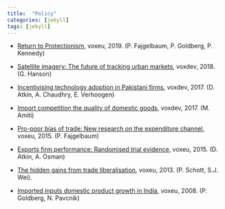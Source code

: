```yaml
---
title:  "Policy"
categories: [jekyll]
tags: [jekyll]
---
```



- [Return to Protectionism](https://voxeu.org/article/return-protectionism), voxeu, 2019. (P. Fajgelbaum, P. Goldberg, P. Kennedy)

- [Satellite imagery: The future of tracking urban markets](https://voxdev.org/topic/infrastructure-urbanisation/satellite-imagery-future-tracking-urban-markets), voxdev, 2018. (G. Hanson)

- [Incentivising technology adoption in Pakistani firms](https://voxdev.org/topic/technology-innovation/incentivising-technology-adoption-pakistani-firms), voxdev, 2017. (D. Atkin, A. Chaudhry, E. Verhoogen)

- [Import competition the quality of domestic goods](https://voxdev.org/topic/firms-trade/import-competition-and-quality-domestic-goods), voxdev, 2017. (M. Amiti)


- [Pro-poor bias of trade: New research on the expenditure channel](https://voxeu.org/article/pro-poor-bias-trade-new-research-expenditure-channel), voxeu, 2015. (P. Fajgelbaum)

- [Exports firm performance: Randomised trial evidence](https://voxeu.org/article/exports-and-firm-performance-randomised-trial-evidence), voxeu, 2015. (D. Atkin, A. Osman)

- [The hidden gains from trade liberalisation](https://voxeu.org/article/hidden-gains-trade-liberalisation), voxeu, 2013. (P. Schott, S.J. Wei).

- [Imported inputs domestic product growth in India](https://voxeu.org/article/imported-inputs-and-domestic-product-growth-india), voxeu, 2008. (P. Goldberg, N. Pavcnik)